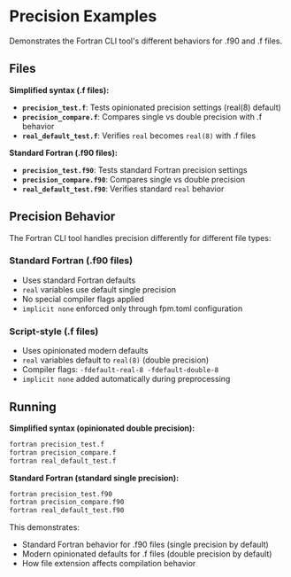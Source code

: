 # Precision Examples

Demonstrates the Fortran CLI tool's different behaviors for .f90 and .f files.

## Files

**Simplified syntax (.f files):**
- **`precision_test.f`**: Tests opinionated precision settings (real(8) default)
- **`precision_compare.f`**: Compares single vs double precision with .f behavior
- **`real_default_test.f`**: Verifies `real` becomes `real(8)` with .f files

**Standard Fortran (.f90 files):**
- **`precision_test.f90`**: Tests standard Fortran precision settings
- **`precision_compare.f90`**: Compares single vs double precision  
- **`real_default_test.f90`**: Verifies standard `real` behavior

## Precision Behavior

The Fortran CLI tool handles precision differently for different file types:

### Standard Fortran (.f90 files)
- Uses standard Fortran defaults
- `real` variables use default single precision
- No special compiler flags applied
- `implicit none` enforced only through fpm.toml configuration

### Script-style (.f files)  
- Uses opinionated modern defaults
- `real` variables default to `real(8)` (double precision)
- Compiler flags: `-fdefault-real-8 -fdefault-double-8`
- `implicit none` added automatically during preprocessing

## Running

**Simplified syntax (opinionated double precision):**
```bash
fortran precision_test.f
fortran precision_compare.f
fortran real_default_test.f
```

**Standard Fortran (standard single precision):**
```bash
fortran precision_test.f90
fortran precision_compare.f90
fortran real_default_test.f90
```

This demonstrates:
- Standard Fortran behavior for .f90 files (single precision by default)
- Modern opinionated defaults for .f files (double precision by default)
- How file extension affects compilation behavior
